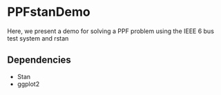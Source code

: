 # PPFstanDemo
Here, we present a demo for solving a PPF problem using the IEEE 6 bus test system and rstan

Dependencies
------------
* Stan
* ggplot2
